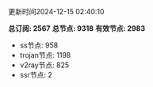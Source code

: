 更新时间2024-12-15 02:40:10

**总订阅: 2567**
**总节点: 9318**
**有效节点: 2983**
- ss节点: 958
- trojan节点: 1198
- v2ray节点: 825
- ssr节点: 2
